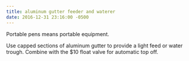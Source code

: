 ```yaml
---
title: aluminum gutter feeder and waterer
date: 2016-12-31 23:16:00 -0500
---
```

Portable pens means portable equipment.

Use capped sections of aluminum gutter to provide a light feed or water
trough.  Combine with the $10 float valve for automatic top off.
